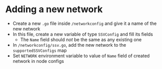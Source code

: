# Adding a new network

- Create a new `.go` file inside `/networkconfig` and give it a name of the new network
- In this file, create a new variable of type `SSVConfig` and fill its fields
  - The `Name` field should *not* be the same as any existing one
- In `/networkconfig/ssv.go`, add the new network to the `supportedSSVConfigs` map
- Set `NETWORK` environment variable to value of `Name` field of created network in node configs

